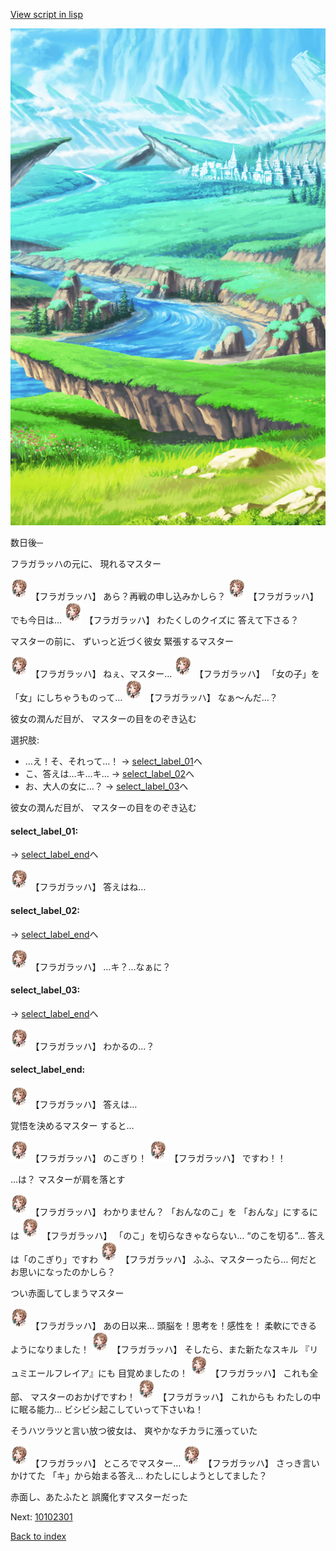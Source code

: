 [View script in lisp](../scripts/10101204.txt)

![plain.png](../images/backgrounds/plain.png)

数日後─

フラガラッハの元に、
現れるマスター

<img src="../images/units/101011.png" alt="101011.png" height="34"/>
【フラガラッハ】
あら？再戦の申し込みかしら？

<img src="../images/units/101011.png" alt="101011.png" height="34"/>
【フラガラッハ】
でも今日は…

<img src="../images/units/101011.png" alt="101011.png" height="34"/>
【フラガラッハ】
わたくしのクイズに
答えて下さる？

マスターの前に、
ずいっと近づく彼女
緊張するマスター

<img src="../images/units/101011.png" alt="101011.png" height="34"/>
【フラガラッハ】
ねぇ、マスター…

<img src="../images/units/101011.png" alt="101011.png" height="34"/>
【フラガラッハ】
「女の子」を
「女」にしちゃうものって…

<img src="../images/units/101011.png" alt="101011.png" height="34"/>
【フラガラッハ】
なぁ～んだ…？

彼女の潤んだ目が、
マスターの目をのぞき込む

選択肢:
- …え！そ、それって…！ → [select_label_01](#select_label_01)へ
- こ、答えは…キ…キ… → [select_label_02](#select_label_02)へ
- お、大人の女に…？ → [select_label_03](#select_label_03)へ

彼女の潤んだ目が、
マスターの目をのぞき込む

#### select_label_01:
 → [select_label_end](#select_label_end)へ

<img src="../images/units/101011.png" alt="101011.png" height="34"/>
【フラガラッハ】
答えはね…

#### select_label_02:
 → [select_label_end](#select_label_end)へ

<img src="../images/units/101011.png" alt="101011.png" height="34"/>
【フラガラッハ】
…キ？…なぁに？

#### select_label_03:
 → [select_label_end](#select_label_end)へ

<img src="../images/units/101011.png" alt="101011.png" height="34"/>
【フラガラッハ】
わかるの…？

#### select_label_end:

<img src="../images/units/101011.png" alt="101011.png" height="34"/>
【フラガラッハ】
答えは…

覚悟を決めるマスター
すると…

<img src="../images/units/101011.png" alt="101011.png" height="34"/>
【フラガラッハ】
のこぎり！

<img src="../images/units/101011.png" alt="101011.png" height="34"/>
【フラガラッハ】
ですわ！！

…は？
マスターが肩を落とす

<img src="../images/units/101011.png" alt="101011.png" height="34"/>
【フラガラッハ】
わかりません？
「おんなのこ」を
「おんな」にするには

<img src="../images/units/101011.png" alt="101011.png" height="34"/>
【フラガラッハ】
「のこ」を切らなきゃならない…
“のこを切る”…
答えは「のこぎり」ですわ

<img src="../images/units/101011.png" alt="101011.png" height="34"/>
【フラガラッハ】
ふふ、マスターったら…
何だとお思いになったのかしら？

つい赤面してしまうマスター

<img src="../images/units/101011.png" alt="101011.png" height="34"/>
【フラガラッハ】
あの日以来…
頭脳を！思考を！感性を！
柔軟にできるようになりました！

<img src="../images/units/101011.png" alt="101011.png" height="34"/>
【フラガラッハ】
そしたら、また新たなスキル
『リュミエールフレイア』にも
目覚めましたの！

<img src="../images/units/101011.png" alt="101011.png" height="34"/>
【フラガラッハ】
これも全部、
マスターのおかげですわ！

<img src="../images/units/101011.png" alt="101011.png" height="34"/>
【フラガラッハ】
これからも
わたしの中に眠る能力…
ビシビシ起こしていって下さいね！

そうハツラツと言い放つ彼女は、
爽やかなチカラに漲っていた

<img src="../images/units/101011.png" alt="101011.png" height="34"/>
【フラガラッハ】
ところでマスター…

<img src="../images/units/101011.png" alt="101011.png" height="34"/>
【フラガラッハ】
さっき言いかけてた
「キ」から始まる答え…
わたしにしようとしてました？

赤面し、あたふたと
誤魔化すマスターだった


Next: [10102301](10102301.md)

[Back to index](index.md)
